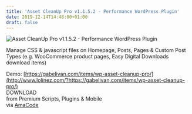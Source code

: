 ```yaml
---
title: 'Asset CleanUp Pro v1.1.5.2 - Performance WordPress Plugin'
date: 2019-12-14T14:48:00+01:00
draft: false
---
```


![Asset CleanUp Pro v1.1.5.2 - Performance WordPress Plugin](http://www.codelist.cc/uploads/posts/2019-12/1576311070_asset-cleanup-pro.jpg "Asset CleanUp Pro v1.1.5.2 - Performance WordPress Plugin")  
  
Manage CSS & jаvascript files on Homepage, Posts, Pages & Custom Post Types (e.g. WooCommerce product pages, Easy Digital Downloads download items)  
  
Demo: [https://gabelivan.com/items/wp-asset-cleanup-pro/](http://www.lolinez.com/?https://gabelivan.com/items/wp-asset-cleanup-pro/)  
DOWNLOAD  
from Premium Scripts, Plugins & Mobile  
via [AmaCode](https://amazcode.ooo)